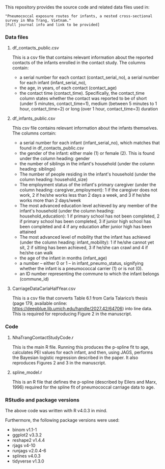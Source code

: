This repository provides the source code and related data files used in:

    "Pneumococcal exposure routes for infants, a nested cross-sectional survey in Nha Trang, Vietnam."
    [Full journal info and link to be provided]


### Data files

1. df_contacts_public.csv

    This is a csv file that contains relevant information about the reported contacts of the infants enrolled in the contact study. The columns contain:

    - a serial number for each contact (contact_serial_no), a serial number for each infant (infant_serial_no), 
    - the age, in years, of each contact (contact_age) 
    - the contact time (contact_time). Specifically, the contact_time column states whether the contact was reported to be of short (under 5 minutes, contact_time=1), medium (between 5 minutes to 1 hour, contact_time=2) or long (over 1 hour, contact_time=3) duration 

2. df_infants_public.csv

    This csv file contains relevant information about the infants themselves. The columns contain: 

    - a serial number for each infant (infant_serial_no), which matches that found in df_contacts_public.csv
    - the gender of the infant: either male (1) or female (2). This is found under the column heading: gender
    - the number of siblings in the infant's household (under the column heading: siblings)
    - The number of people residing in the infant's household (under the column heading: household_size)
    - The employment status of the infant's primary caregiver (under the column heading: caregiver_employment): 1 if the caregiver does not work, 2 if he/she works less than 2         days a week, and 3 if he/she works more than 2 days/week    
    - The most advanced education level achieved by any member of the infant's household (under the column heading: household_education): 1 if primary school has not been              completed, 2 if primary school has been completed, 3 if junior high school has been completed and 4 if any education after junior high has been attained
    - The most advanced level of mobility that the infant has achieved (under the column heading: infant_mobility): 1 if he/she cannot yet sit, 2 if sitting has been achieved, 3       if he/she can crawl and 4 if he/she can walk
    - the age of the infant in months (infant_age)
    - a number – either 0 or 1 – in infant_pneumo_status, signifying whether the infant is a pneumococcal carrier (1) or is not (0).
    - an ID number representing the commune to which the infant belongs (commune_id)
    

3.	CarriageDataCarlaHalfYear.csv

    This is a csv file that converts Table 6.1 from Carla Talarico’s thesis (page 179, available online: https://deepblue.lib.umich.edu/handle/2027.42/64706) into line data. This is required for reproducing Figure 2 in the manuscript.


### Code

1. NhaTrangContactStudyCode.r

    This is the main R file. Running this produces the p-spline fit to age, calculates PEI values for each infant, and then, using JAGS, performs the Bayesian logistic regression described in the paper. It also reproduces Figures 2 and 3 in the manuscript.

2. spline_model.r

    This is an R file that defines the p-spline (described by Eilers and Marx, 1996) required for the spline fit of pneumococcal carriage data to age.



### RStudio and package versions

The above code was written with R v4.0.3 in mind.

Furthermore, the following package versions were used:

-	binom v1.1-1
-	ggplot2 v3.3.2
-	reshape2 v1.4.4
-	rjags v4-10
-	runjags v2.0.4-6
-	splines v4.0.3
-	tidyverse v1.3.0

